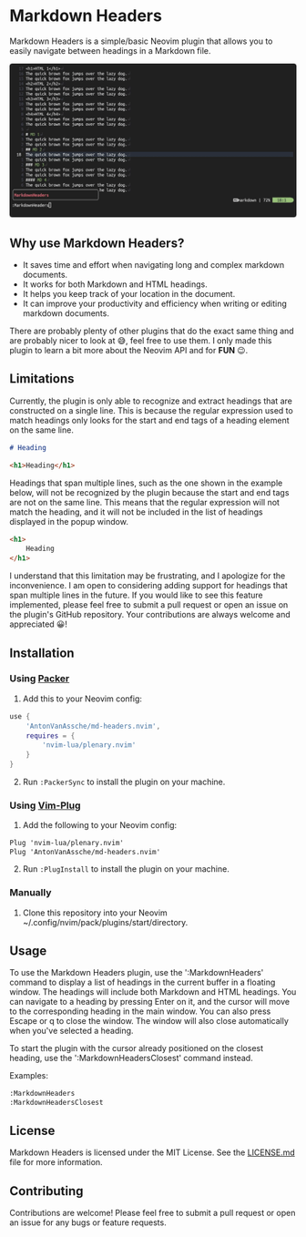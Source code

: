 # Markdown Headers

Markdown Headers is a simple/basic Neovim plugin that allows you to easily navigate between headings in a Markdown file.

![preview](./assets/preview.gif)

## Why use Markdown Headers?

-   It saves time and effort when navigating long and complex markdown documents.
-   It works for both Markdown and HTML headings.
-   It helps you keep track of your location in the document.
-   It can improve your productivity and efficiency when writing or editing markdown documents.

There are probably plenty of other plugins that do the exact same thing and are probably nicer to look at 😅, feel free to use them.
I only made this plugin to learn a bit more about the Neovim API and for **FUN** 😉.

## Limitations

Currently, the plugin is only able to recognize and extract headings that are constructed on a single line.
This is because the regular expression used to match headings only looks for the start and end tags of a heading element on the same line.

```markdown
# Heading
```

```html
<h1>Heading</h1>
```

Headings that span multiple lines, such as the one shown in the example below, will not be recognized by the plugin because the start and end tags are not on the same line.
This means that the regular expression will not match the heading, and it will not be included in the list of headings displayed in the popup window.

```html
<h1>
    Heading
</h1>
```

I understand that this limitation may be frustrating, and I apologize for the inconvenience.
I am open to considering adding support for headings that span multiple lines in the future.
If you would like to see this feature implemented, please feel free to submit a pull request or open an issue on the plugin's GitHub repository.
Your contributions are always welcome and appreciated 😀!

## Installation

### Using [Packer](https://github.com/wbthomason/packer.nvim)

1. Add this to your Neovim config:

```lua
use {
    'AntonVanAssche/md-headers.nvim',
    requires = {
        'nvim-lua/plenary.nvim'
    }
}

```

2. Run `:PackerSync` to install the plugin on your machine.

### Using [Vim-Plug](https://github.com/junegunn/vim-plug)

1. Add the following to your Neovim config:

```vim
Plug 'nvim-lua/plenary.nvim'
Plug 'AntonVanAssche/md-headers.nvim'
```

2. Run `:PlugInstall` to install the plugin on your machine.

### Manually

1. Clone this repository into your Neovim ~/.config/nvim/pack/plugins/start/directory.

## Usage

To use the Markdown Headers plugin, use the ':MarkdownHeaders' command to display a list of headings in the current buffer in a floating window.
The headings will include both Markdown and HTML headings.
You can navigate to a heading by pressing Enter on it, and the cursor will move to the corresponding heading in the main window.
You can also press Escape or q to close the window.
The window will also close automatically when you've selected a heading.

To start the plugin with the cursor already positioned on the closest heading, use the ':MarkdownHeadersClosest' command instead.

Examples:

```
:MarkdownHeaders
:MarkdownHeadersClosest
```

## License

Markdown Headers is licensed under the MIT License. See the [LICENSE.md](./LICENSE.md) file for more information.

## Contributing

Contributions are welcome! Please feel free to submit a pull request or open an issue for any bugs or feature requests.
